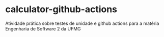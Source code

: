 # calculator-github-actions
Atividade prática sobre testes de unidade e github actions para a matéria Engenharia de Software 2 da UFMG
